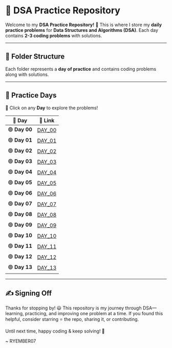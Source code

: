 # 🚀 DSA Practice Repository

Welcome to my **DSA Practice Repository!** 🎯 This is where I store my **daily practice problems** for **Data Structures and Algorithms (DSA)**. Each day contains **2-3 coding problems** with solutions.  

---

## 📂 **Folder Structure**
Each folder represents a **day of practice** and contains coding problems along with solutions.


---

## 📅 Practice Days  
🔹 Click on any **Day** to explore the problems!

| 📅 **Day**  | 🔗 **Link** |
|------------|-------------|
| 🟢 **Day 00**  | [DAY_00](./DAY_00/) |
| 🟢 **Day 01**  | [DAY_01](./DAY_01/) |
| 🟢 **Day 02**  | [DAY_02](./DAY_02/) |
| 🟢 **Day 03**  | [DAY_03](./DAY_03/) |
| 🟢 **Day 04**  | [DAY_04](./DAY_04/) |
| 🟢 **Day 05**  | [DAY_05](./DAY_05/) |
| 🟢 **Day 06**  | [DAY_06](./DAY_06/) |
| 🟢 **Day 07**  | [DAY_07](./DAY_07/) |
| 🟢 **Day 08**  | [DAY_08](./DAY_08/) |
| 🟢 **Day 09**  | [DAY_09](./DAY_09/) |
| 🟢 **Day 10**  | [DAY_10](./DAY_10/) |
| 🟢 **Day 11**  | [DAY_11](./DAY_11/) |
| 🟢 **Day 12**  | [DAY_12](./DAY_12/) |
| 🟢 **Day 13**  | [DAY_13](./DAY_13/) |

---

## ✍️ Signing Off
Thanks for stopping by! 😃 This repository is my journey through DSA—learning, practicing, and improving one problem at a time.
If you found this helpful, consider starring ⭐ the repo, sharing it, or contributing.

Until next time, happy coding & keep solving! 🚀

~ RYEMBER07



